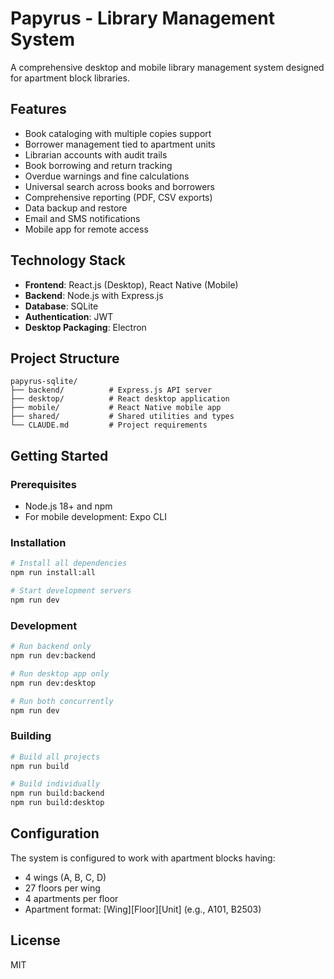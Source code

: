 # Papyrus - Library Management System

A comprehensive desktop and mobile library management system designed for apartment block libraries.

## Features

- Book cataloging with multiple copies support
- Borrower management tied to apartment units
- Librarian accounts with audit trails
- Book borrowing and return tracking
- Overdue warnings and fine calculations
- Universal search across books and borrowers
- Comprehensive reporting (PDF, CSV exports)
- Data backup and restore
- Email and SMS notifications
- Mobile app for remote access

## Technology Stack

- **Frontend**: React.js (Desktop), React Native (Mobile)
- **Backend**: Node.js with Express.js
- **Database**: SQLite
- **Authentication**: JWT
- **Desktop Packaging**: Electron

## Project Structure

```
papyrus-sqlite/
├── backend/          # Express.js API server
├── desktop/          # React desktop application
├── mobile/           # React Native mobile app
├── shared/           # Shared utilities and types
└── CLAUDE.md         # Project requirements
```

## Getting Started

### Prerequisites

- Node.js 18+ and npm
- For mobile development: Expo CLI

### Installation

```bash
# Install all dependencies
npm run install:all

# Start development servers
npm run dev
```

### Development

```bash
# Run backend only
npm run dev:backend

# Run desktop app only
npm run dev:desktop

# Run both concurrently
npm run dev
```

### Building

```bash
# Build all projects
npm run build

# Build individually
npm run build:backend
npm run build:desktop
```

## Configuration

The system is configured to work with apartment blocks having:
- 4 wings (A, B, C, D)
- 27 floors per wing
- 4 apartments per floor
- Apartment format: [Wing][Floor][Unit] (e.g., A101, B2503)

## License

MIT
